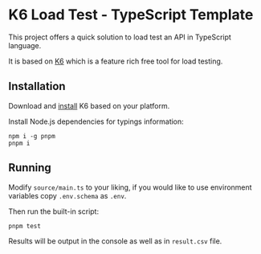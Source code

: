 # K6 Load Test - TypeScript Template

This project offers a quick solution to load test an API in TypeScript language.

It is based on [K6](https://k6.io/docs/) which is a feature rich free tool for load testing.

## Installation

Download and [install](https://k6.io/docs/getting-started/installation/) K6 based on your platform.

Install Node.js dependencies for typings information:

```
npm i -g pnpm
pnpm i
```

## Running

Modify `source/main.ts` to your liking, if you would like to use environment variables copy `.env.schema` as `.env`.

Then run the built-in script:

```
pnpm test
```

Results will be output in the console as well as in `result.csv` file.
